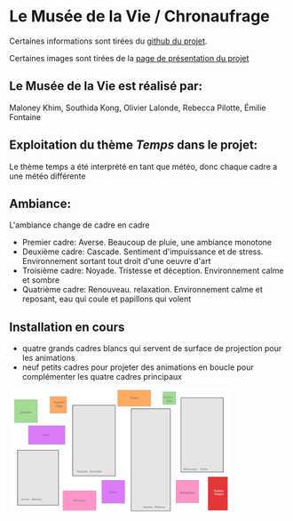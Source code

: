 # Le Musée de la Vie / Chronaufrage

Certaines informations sont tirées du [github du projet](https://github.com/Blobduckies/Chronaufrage).

Certaines images sont tirées de la [page de présentation du projet](https://tim-montmorency.com/2022/projets/Chronaufrage/docs/web/index.html)


## Le Musée de la Vie est réalisé par:
Maloney Khim, Southida Kong, Olivier Lalonde, Rebecca Pilotte, Émilie Fontaine


## Exploitation du thème *Temps* dans le projet:
Le thème temps a été interprété en tant que météo, donc chaque cadre a une météo différente


## Ambiance:
L'ambiance change de cadre en cadre
- Premier cadre: Averse. Beaucoup de pluie, une ambiance monotone
- Deuxième cadre: Cascade. Sentiment d'impuissance et de stress. Environnement sortant tout droit d'une oeuvre d'art
- Troisième cadre:  Noyade. Tristesse et déception. Environnement calme et sombre
- Quatrième cadre: Renouveau. relaxation. Environnement calme et reposant, eau qui coule et papillons qui volent

## Installation en cours
- quatre grands cadres blancs qui servent de surface de projection pour les animations
- neuf petits cadres pour projeter des animations en boucle pour complémenter les quatre cadres principaux

<img src="../../media/mediachronaufrage/planmusee.png" style="width: 400px"></img>
